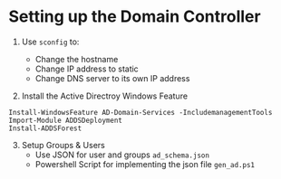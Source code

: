 # Setting up the Domain Controller

1. Use `sconfig` to:
    - Change the hostname
    - Change IP address to static
    - Change DNS server to its own IP address

2. Install the Active Directroy Windows Feature

```shell 
Install-WindowsFeature AD-Domain-Services -IncludemanagementTools
Import-Module ADDSDeployment
Install-ADDSForest
```

3. Setup Groups & Users
    - Use JSON for user and groups `ad_schema.json`
    - Powershell Script for implementing the json file `gen_ad.ps1`
